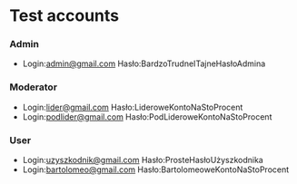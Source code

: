 # Test accounts

### Admin

- Login:admin@gmail.com Hasło:BardzoTrudneITajneHasłoAdmina

### Moderator

- Login:lider@gmail.com Hasło:LideroweKontoNaStoProcent
- Login:podlider@gmail.com Hasło:PodLideroweKontoNaStoProcent

### User

- Login:uzyszkodnik@gmail.com Hasło:ProsteHasłoUżyszkodnika
- Login:bartolomeo@gmail.com Hasło:BartolomeoweKontoNaStoProcent
